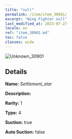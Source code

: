 ```yaml
---
title: "null"
permalink: /item/item_30901/
excerpt: "Wing Fighter null"
last_modified_at: 2023-07-27
locale: en
ref: "item_30901.md"
toc: false
classes: wide
---
```



 ![Unknown_30901](/images/item/Settlement_star_p.png)



## Details

 **Name:** *Settlement_star* 

 **Description:** 

 **Rarity:** 1 

 **Type:** 4 

 **Suction:** true 

 **Auto Suction:** false 


